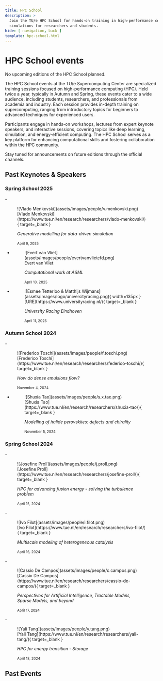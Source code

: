 ```yaml
---
title: HPC School
description: >
  Join the TU/e HPC School for hands-on training in high-performance computing, enhancing skills in data processing and
  simulations for researchers and students.
hide: [ navigation, back ]
template: hpc-school.html
---
```


# HPC School events

No upcoming editions of the HPC School planned.

The HPC School events at the TU/e Supercomputing Center are specialized training sessions focused on high-performance
computing (HPC). Held twice a year, typically in Autumn and Spring, these events cater to a wide audience, including
students, researchers, and professionals from academia and industry. Each session provides in-depth training on
supercomputing, ranging from introductory topics for beginners to advanced techniques for experienced users.

Participants engage in hands-on workshops, lectures from expert keynote speakers, and interactive sessions, covering
topics like deep learning, simulation, and energy-efficient computing. The HPC School serves as a key platform for
enhancing computational skills and fostering collaboration within the HPC community.

Stay tuned for announcements on future editions through the official channels.

## Past Keynotes & Speakers

### Spring School 2025

<div class="grid cards" markdown>
- <figure markdown>
    ![Vlado Menkovski](assets/images/people/v.menkovski.png)
    <figcaption>[Vlado Menkovski](https://www.tue.nl/en/research/researchers/vlado-menkovski/){ target=_blank }</figcaption>
    <p style="font-style: italic">
      Generative modelling for data-driven simulation
    </p>
    <small>April 9, 2025</small>
  </figure>

- <figure markdown>
    ![Evert van Vliet](assets/images/people/evertvanvlietcfd.png)
    <figcaption>Evert van Vliet</figcaption>
    <p style="font-style: italic">
      Computational work at ASML
    </p>
    <small>April 10, 2025</small>
  </figure>

- <figure markdown>
    ![Esmee Tetterloo & Matthijs Wijmans](assets/images/logo/universityracing.png){ width=135px }
    <figcaption>[URE](https://www.universityracing.nl/){ target=_blank }</figcaption>
    <p style="font-style: italic">
      University Racing Eindhoven
    </p>
    <small>April 11, 2025</small>
  </figure>

</div>

### Autumn School 2024

<div class="grid cards" markdown>
- <figure markdown>
    ![Frederico Toschi](assets/images/people/f.toschi.png)
    <figcaption>[Frederico Toschi](https://www.tue.nl/en/research/researchers/federico-toschi/){ target=_blank }</figcaption>
    <p style="font-style: italic">
      How do dense emulsions flow?
    </p>
    <small>November 4, 2024</small>
  </figure>

- <figure markdown>
    ![Shuxia Tao](assets/images/people/s.x.tao.png)
    <figcaption>[Shuxia Tao](https://www.tue.nl/en/research/researchers/shuxia-tao/){ target=_blank }</figcaption>
    <p style="font-style: italic">
      Modelling of halide perovskites: defects and chirality
    </p>
    <small>November 5, 2024</small>
  </figure>

</div>

### Spring School 2024

<div class="grid cards" markdown>
- <figure markdown>
    ![Josefine Proll](assets/images/people/j.proll.png)
    <figcaption>[Josefine Proll](https://www.tue.nl/en/research/researchers/josefine-proll/){ target=_blank }</figcaption>
    <p style="font-style: italic">
      HPC for advancing fusion energy - solving the turbulence problem
    </p>
    <small>April 15, 2024</small>
  </figure>
- <figure markdown>
    ![Ivo Filot](assets/images/people/i.filot.png)
    <figcaption>[Ivo Filot](https://www.tue.nl/en/research/researchers/ivo-filot/){ target=_blank }</figcaption>
    <p style="font-style: italic">
      Multiscale modeling of heterogeneous catalysis
    </p>
    <small>April 16, 2024</small>
  </figure>
- <figure markdown>
    ![Cassio De Campos](assets/images/people/c.campos.png)
    <figcaption>[Cassio De Campos](https://www.tue.nl/en/research/researchers/cassio-de-campos/){ target=_blank }</figcaption>
    <p style="font-style: italic">
      Perspectives for Artificial Intelligence, Tractable Models, Sparse Models, and beyond
    </p>
    <small>April 17, 2024</small>
  </figure>
- <figure markdown>
    ![Yali Tang](assets/images/people/y.tang.png)
    <figcaption>[Yali Tang](https://www.tue.nl/en/research/researchers/yali-tang/){ target=_blank }</figcaption>
    <p style="font-style: italic">
      HPC for energy transition - Storage
    </p>
    <small>April 18, 2024</small>
  </figure>
</div>

## Past Events
